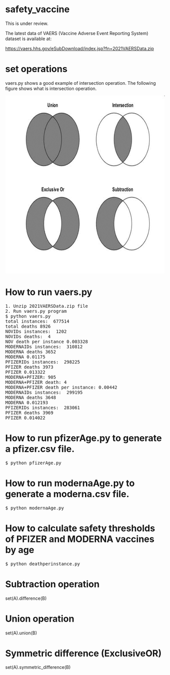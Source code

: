 # safety_vaccine 

This is under review.

The latest data of VAERS (Vaccine Adverse Event Reporting System) dataset is 
available at:

https://vaers.hhs.gov/eSubDownload/index.jsp?fn=2021VAERSData.zip

# set operations
vaers.py shows a good example of intersection operation. 
The following figure shows what is intersection operation.

<img src="set.jpg" width=700 height=560 >

# How to run vaers.py

<pre>
1. Unzip 2021VAERSData.zip file
2. Run vaers.py program
$ python vaers.py
total instances:  677514
total deaths 8926
NOVIDs instances:  1202
NOVIDs deaths:  4
NOV death per instance 0.003328
MODERNAIDs instances:  310812
MODERNA deaths 3652
MODERNA 0.01175
PFIZERIDs instances:  298225
PFIZER deaths 3973
PFIZER 0.013322
MODERNA+PFIZER: 905
MODERNA+PFIZER death: 4
MODERNA+PFIZER death per instance: 0.00442
MODERNAIDs instances:  299195
MODERNA deaths 3648
MODERNA 0.012193
PFIZERIDs instances:  283061
PFIZER deaths 3969
PFIZER 0.014022
</pre>
# How to run pfizerAge.py to generate a pfizer.csv file.
<pre>
$ python pfizerAge.py
</pre>

# How to run modernaAge.py to generate a moderna.csv file.
<pre>
$ python modernaAge.py
</pre>

# How to calculate safety thresholds of PFIZER and MODERNA vaccines by age
<pre>
$ python deathperinstance.py
</pre>

# Subtraction operation

set(A).difference(B)

# Union operation

set(A).union(B)

# Symmetric difference (ExclusiveOR)

set(A).symmetric_difference(B)

